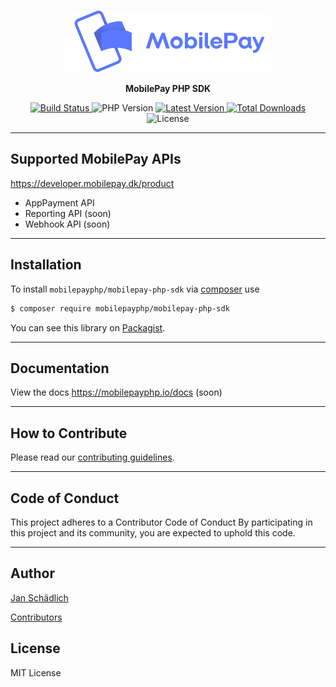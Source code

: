 <p align="center">
    <img src="https://github.com/mobilepayphp/mobilepay-php-sdk/blob/main/docs/static/mobilepay.svg" height="100px" width="312px">
</p>

<p align="center" style="font-weight: bold">
    MobilePay PHP SDK
</p>

<p align="center">
    <a href="https://github.com/mobilepayphp/mobilepay-php-sdk/actions">
        <img src="https://github.com/mobilepayphp/mobilepay-php-sdk/actions/workflows/build.yaml/badge.svg" alt="Build Status">
    </a>
    <img src="https://img.shields.io/badge/version-PHP%208.1%2B-darkblue.svg" alt="PHP Version">
    <a href="https://packagist.org/packages/mobilepayphp/mobilepay-php-sdk">
        <img src="https://poser.pugx.org/mobilepayphp/mobilepay-php-sdk/v/stable" alt="Latest Version">
    </a>
    <a href="https://packagist.org/packages/mobilepayphp/mobilepay-php-sdk">
        <img src="https://poser.pugx.org/mobilepayphp/mobilepay-php-sdk/downloads" alt="Total Downloads">
    </a>
    <img src="https://poser.pugx.org/mobilepayphp/mobilepay-php-sdk/license" alt="License">
</p>

---

## Supported MobilePay APIs

https://developer.mobilepay.dk/product

* AppPayment API
* Reporting API (soon)
* Webhook API (soon)

---

## Installation

To install `mobilepayphp/mobilepay-php-sdk` via [composer](https://getcomposer.org/) use

```sh
$ composer require mobilepayphp/mobilepay-php-sdk
```

You can see this library on [Packagist](https://packagist.org/packages/mobilepayphp/mobilepay-php-sdk).

---

## Documentation

View the docs https://mobilepayphp.io/docs (soon)

---

## How to Contribute

Please read our [contributing guidelines](/CONTRIBUTING.md).

---

## Code of Conduct

This project adheres to a Contributor Code of Conduct By participating in this project and its community, you are expected to uphold this code.

---

## Author

[Jan Schädlich](http://janschaedlich.de)

[Contributors](https://github.com/mobilepayphp/mobilepay-php-sdk/graphs/contributors)

## License

MIT License
